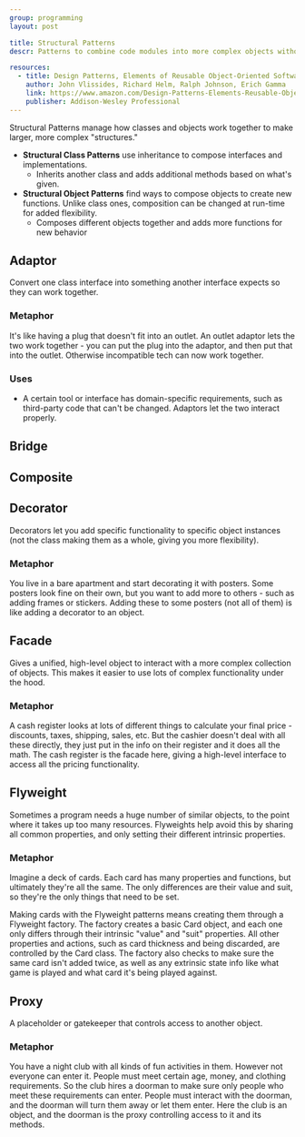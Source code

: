 ```yaml
---
group: programming
layout: post

title: Structural Patterns
descr: Patterns to combine code modules into more complex objects without falling apart after.

resources:
  - title: Design Patterns, Elements of Reusable Object-Oriented Software
    author: John Vlissides, Richard Helm, Ralph Johnson, Erich Gamma
    link: https://www.amazon.com/Design-Patterns-Elements-Reusable-Object-Oriented/dp/0201633612/ref=sr_1_2?s=books&ie=UTF8&qid=1535832017&sr=1-2&keywords=design+patterns+elements+of+reusable+object-oriented+software
    publisher: Addison-Wesley Professional
---
```


Structural Patterns manage how classes and objects work together to make larger, more complex "structures."

* **Structural Class Patterns** use inheritance to compose interfaces and implementations.
  * Inherits another class and adds additional methods based on what's given.
* **Structural Object Patterns** find ways to compose objects to create new functions. Unlike class ones, composition can be changed at run-time for added flexibility.
  * Composes different objects together and adds more functions for new behavior

## Adaptor

Convert one class interface into something another interface expects so they can work together.

### Metaphor

It's like having a plug that doesn't fit into an outlet. An outlet adaptor lets the two work together - you can put the plug into the adaptor, and then put that into the outlet. Otherwise incompatible tech can now work together.

### Uses

* A certain tool or interface has domain-specific requirements, such as third-party code that can't be changed. Adaptors let the two interact properly.

## Bridge

## Composite

## Decorator

Decorators let you add specific functionality to specific object instances (not the class making them as a whole, giving you more flexibility).

### Metaphor

You live in a bare apartment and start decorating it with posters. Some posters look fine on their own, but you want to add more to others - such as adding frames or stickers. Adding these to some posters (not all of them) is like adding a decorator to an object.

## Facade

Gives a unified, high-level object to interact with a more complex collection of objects. This makes it easier to use lots of complex functionality under the hood.

### Metaphor

A cash register looks at lots of different things to calculate your final price - discounts, taxes, shipping, sales, etc. But the cashier doesn't deal with all these directly, they just put in the info on their register and it does all the math. The cash register is the facade here, giving a high-level interface to access all the pricing functionality.

## Flyweight

Sometimes a program needs a huge number of similar objects, to the point where it takes up too many resources. Flyweights help avoid this by sharing all common properties, and only setting their different intrinsic properties.

### Metaphor

Imagine a deck of cards. Each card has many properties and functions, but ultimately they're all the same. The only differences are their value and suit, so they're the only things that need to be set.

Making cards with the Flyweight patterns means creating them through a Flyweight factory. The factory creates a basic Card object, and each one only differs through their intrinsic "value" and "suit" properties. All other properties and actions, such as card thickness and being discarded, are controlled by the Card class. The factory also checks to make sure the same card isn't added twice, as well as any extrinsic state info like what game is played and what card it's being played against.

## Proxy

A placeholder or gatekeeper that controls access to another object.

### Metaphor

You have a night club with all kinds of fun activities in them. However not everyone can enter it. People must meet certain age, money, and clothing requirements. So the club hires a doorman to make sure only people who meet these requirements can enter. People must interact with the doorman, and the doorman will turn them away or let them enter. Here the club is an object, and the doorman is the proxy controlling access to it and its methods.
